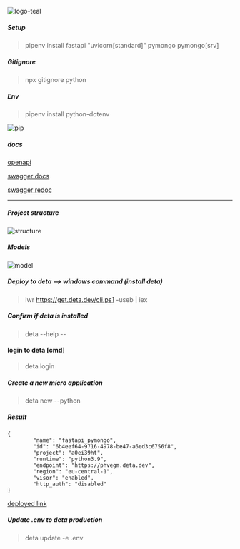 


![logo-teal](https://user-images.githubusercontent.com/70065792/160499099-29d33c02-d07a-4576-814e-5bb5739a2163.png)

##### Setup
> pipenv install fastapi "uvicorn[standard]" pymongo pymongo[srv]

##### Gitignore

> npx gitignore python

##### Env

> pipenv install python-dotenv

![pip](https://user-images.githubusercontent.com/70065792/160499463-01a1771e-feca-41c6-a610-ef9cae67d802.PNG)


##### docs

[openapi](http://127.0.0.1:8000/openapi.json)

[swagger docs](http://127.0.0.1:8000/docs)

[swagger redoc](http://127.0.0.1:8000/redoc)


---

##### Project structure
![structure](https://user-images.githubusercontent.com/70065792/160499278-fe103104-de55-4d72-9f3e-c94dc9b9e30a.PNG)


##### Models

![model](https://user-images.githubusercontent.com/70065792/160501552-1915f001-89d7-4a47-990d-7db1705604cd.PNG)


##### Deploy to deta --> windows command (install deta)

> iwr https://get.deta.dev/cli.ps1 -useb | iex

##### Confirm if deta is installed

> deta --help --

#### login to deta [cmd]

> deta login

##### Create a new micro application

> deta new --python

##### Result

```
{
        "name": "fastapi_pymongo",
        "id": "6b4eef64-9716-4978-be47-a6ed3c6756f8",
        "project": "a0ei39ht",
        "runtime": "python3.9",
        "endpoint": "https://phvegm.deta.dev",
        "region": "eu-central-1",
        "visor": "enabled",
        "http_auth": "disabled"
}

```

[deployed link](https://phvegm.deta.dev/)

##### Update .env to deta production

> deta update -e .env

